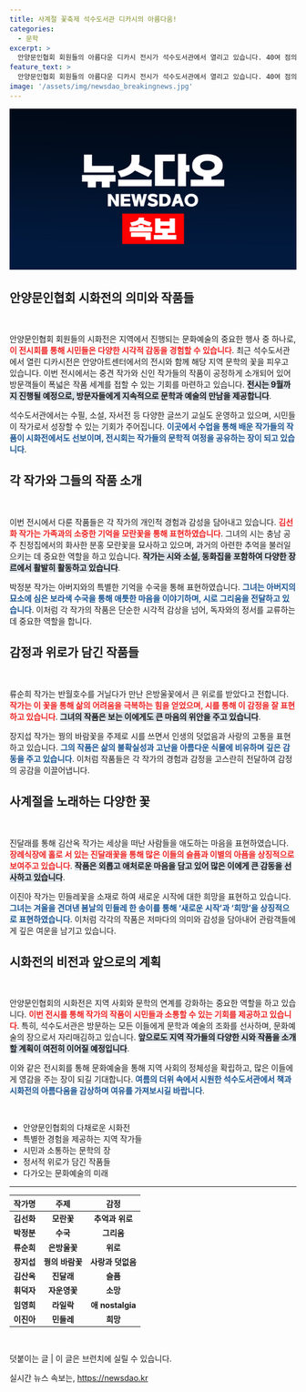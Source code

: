 ```yaml
---
title: 사계절 꽃축제 석수도서관 디카시의 아름다움!
categories:
  - 문학
excerpt: >
  안양문인협회 회원들의 아름다운 디카시 전시가 석수도서관에서 열리고 있습니다. 40여 점의 작품은 자연과 감정을 담아내며, 시원한 여름날 독서와 감상의 여유를 선사합니다. 이 특별한 시화전을 9월까지 놓치지 마세요!
feature_text: >
  안양문인협회 회원들의 아름다운 디카시 전시가 석수도서관에서 열리고 있습니다. 40여 점의 작품은 자연과 감정을 담아내며, 시원한 여름날 독서와 감상의 여유를 선사합니다. 이 특별한 시화전을 9월까지 놓치지 마세요!
image: '/assets/img/newsdao_breakingnews.jpg'
---
```


<p><img src="/assets/img/newsdao_breakingnews.jpg" alt="koreaapp 속보" /></p>

<h2 data-ke-size="size26">안양문인협회 시화전의 의미와 작품들</h2>

<p data-ke-size="size16">&nbsp;</p>

<p>안양문인협회 회원들의 시화전은 지역에서 진행되는 문화예술의 중요한 행사 중 하나로, <b><span style="color: #ee2323;">이 전시회를 통해 시민들은 다양한 시각적 감동을 경험할 수 있습니다</span></b>. 최근 석수도서관에서 열린 디카시전은 안양아트센터에서의 전시와 함께 해당 지역 문학의 꽃을 피우고 있습니다. 이번 전시에서는 중견 작가와 신인 작가들의 작품이 공정하게 소개되어 있어 방문객들이 폭넓은 작품 세계를 접할 수 있는 기회를 마련하고 있습니다. <b><span style="background-color: #21538527;">전시는 9월까지 진행될 예정으로, 방문자들에게 지속적으로 문학과 예술의 만남을 제공합니다</span></b>.</p>

<p>석수도서관에서는 수필, 소설, 자서전 등 다양한 글쓰기 교실도 운영하고 있으며, 시민들이 작가로서 성장할 수 있는 기회가 주어집니다. <b><span style="color: #1a5490;">이곳에서 수업을 통해 배운 작가들의 작품이 시화전에서도 선보이며, 전시회는 작가들의 문학적 여정을 공유하는 장이 되고 있습니다</span></b>.</p>

<h2 data-ke-size="size26">각 작가와 그들의 작품 소개</h2>

<p data-ke-size="size16">&nbsp;</p>

<p>이번 전시에서 다룬 작품들은 각 작가의 개인적 경험과 감성을 담아내고 있습니다. <b><span style="color: #ee2323;">김선화 작가는 가족과의 소중한 기억을 모란꽃을 통해 표현하였습니다</span></b>. 그녀의 시는 충남 공주 친정집에서의 화사한 분홍 모란꽃을 묘사하고 있으며, 과거의 아련한 추억을 불러일으키는 데 중요한 역할을 하고 있습니다. <b><span style="background-color: #21538527;">작가는 시와 소설, 동화집을 포함하여 다양한 장르에서 활발히 활동하고 있습니다</span></b>.</p>

<p>박정분 작가는 아버지와의 특별한 기억을 수국을 통해 표현하였습니다. <b><span style="color: #1a5490;">그녀는 아버지의 묘소에 심은 보라색 수국을 통해 애틋한 마음을 이야기하며, 시로 그리움을 전달하고 있습니다</span></b>. 이처럼 각 작가의 작품은 단순한 시각적 감상을 넘어, 독자와의 정서를 교류하는 데 중요한 역할을 합니다.</p>

<h2 data-ke-size="size26">감정과 위로가 담긴 작품들</h2>

<p data-ke-size="size16">&nbsp;</p>

<p>류순희 작가는 반월호수를 거닐다가 만난 은방울꽃에서 큰 위로를 받았다고 전합니다. <b><span style="color: #ee2323;">작가는 이 꽃을 통해 삶의 어려움을 극복하는 힘을 얻었으며, 시를 통해 이 감정을 잘 표현하고 있습니다</span></b>. <b><span style="background-color: #21538527;">그녀의 작품은 보는 이에게도 큰 마음의 위안을 주고 있습니다</span></b>.</p>

<p>장지섭 작가는 꿩의 바람꽃을 주제로 시를 쓰면서 인생의 덧없음과 사랑의 고통을 표현하고 있습니다. <b><span style="color: #1a5490;">그의 작품은 삶의 불확실성과 고난을 아름다운 식물에 비유하며 깊은 감동을 주고 있습니다</span></b>. 이처럼 작품들은 각 작가의 경험과 감정을 고스란히 전달하여 감정의 공감을 이끌어냅니다.</p>

<h2 data-ke-size="size26">사계절을 노래하는 다양한 꽃</h2>

<p data-ke-size="size16">&nbsp;</p>

<p>진달래를 통해 김산옥 작가는 세상을 떠난 사람들을 애도하는 마음을 표현하였습니다. <b><span style="color: #ee2323;">장례식장에 홀로 서 있는 진달래꽃을 통해 많은 이들의 슬픔과 이별의 아픔을 상징적으로 보여주고 있습니다</span></b>. <b><span style="background-color: #21538527;">작품은 외롭고 애처로운 마음을 담고 있어 많은 이에게 큰 감동을 선사하고 있습니다</span></b>.</p>

<p>이진아 작가는 민들레꽃을 소재로 하여 새로운 시작에 대한 희망을 표현하고 있습니다. <b><span style="color: #1a5490;">그녀는 겨울을 견뎌낸 봄날의 민들레 한 송이를 통해 ‘새로운 시작’과 ‘희망’을 상징적으로 표현하였습니다</span></b>. 이처럼 각각의 작품은 저마다의 의미와 감성을 담아내어 관람객들에게 깊은 여운을 남기고 있습니다.</p>

<h2 data-ke-size="size26">시화전의 비전과 앞으로의 계획</h2>

<p data-ke-size="size16">&nbsp;</p>

<p>안양문인협회의 시화전은 지역 사회와 문학의 연계를 강화하는 중요한 역할을 하고 있습니다. <b><span style="color: #ee2323;">이번 전시를 통해 작가의 작품이 시민들과 소통할 수 있는 기회를 제공하고 있습니다</span></b>. 특히, 석수도서관은 방문하는 모든 이들에게 문학과 예술의 조화를 선사하며, 문화예술의 장으로서 자리매김하고 있습니다. <b><span style="background-color: #21538527;">앞으로도 지역 작가들의 다양한 시와 작품을 소개할 계획이 여전히 이어질 예정입니다</span></b>.</p>

<p>이와 같은 전시회를 통해 문화예술을 통해 지역 사회의 정체성을 확립하고, 많은 이들에게 영감을 주는 장이 되길 기대합니다. <b><span style="color: #1a5490;">여름의 더위 속에서 시원한 석수도서관에서 책과 시화전의 아름다움을 감상하며 여유를 가져보시길 바랍니다</span></b>.</p>

<p data-ke-size="size16">&nbsp;</p>

<ul>
    <li>안양문인협회의 다채로운 시화전</li>
    <li>특별한 경험을 제공하는 지역 작가들</li>
    <li>시민과 소통하는 문학의 장</li>
    <li>정서적 위로가 담긴 작품들</li>
    <li>다가오는 문화예술의 미래</li>
</ul>

<hr>

<table style="width: 100%;">
    <thead>
        <tr>
            <th style="text-align: center;">작가명</th>
            <th style="text-align: center;">주제</th>
            <th style="text-align: center;">감정</th>
        </tr>
    </thead>
    <tbody>
        <tr>
            <td style="text-align: center; height: 17px;"><b>김선화</b></td>
            <td style="text-align: center; height: 17px;"><b>모란꽃</b></td>
            <td style="text-align: center; height: 17px;"><b>추억과 위로</b></td>
        </tr>
        <tr>
            <td style="text-align: center; height: 17px;"><b>박정분</b></td>
            <td style="text-align: center; height: 17px;"><b>수국</b></td>
            <td style="text-align: center; height: 17px;"><b>그리움</b></td>
        </tr>
        <tr>
            <td style="text-align: center; height: 17px;"><b>류순희</b></td>
            <td style="text-align: center; height: 17px;"><b>은방울꽃</b></td>
            <td style="text-align: center; height: 17px;"><b>위로</b></td>
        </tr>
        <tr>
            <td style="text-align: center; height: 17px;"><b>장지섭</b></td>
            <td style="text-align: center; height: 17px;"><b>꿩의 바람꽃</b></td>
            <td style="text-align: center; height: 17px;"><b>사랑과 덧없음</b></td>
        </tr>
        <tr>
            <td style="text-align: center; height: 17px;"><b>김산옥</b></td>
            <td style="text-align: center; height: 17px;"><b>진달래</b></td>
            <td style="text-align: center; height: 17px;"><b>슬픔</b></td>
        </tr>
        <tr>
            <td style="text-align: center; height: 17px;"><b>휘덕자</b></td>
            <td style="text-align: center; height: 17px;"><b>자운영꽃</b></td>
            <td style="text-align: center; height: 17px;"><b>소망</b></td>
        </tr>
        <tr>
            <td style="text-align: center; height: 17px;"><b>임영희</b></td>
            <td style="text-align: center; height: 17px;"><b>라일락</b></td>
            <td style="text-align: center; height: 17px;"><b>애 nostalgia</b></td>
        </tr>
        <tr>
            <td style="text-align: center; height: 17px;"><b>이진아</b></td>
            <td style="text-align: center; height: 17px;"><b>민들레</b></td>
            <td style="text-align: center; height: 17px;"><b>희망</b></td>
        </tr>
    </tbody>
</table>

<p data-ke-size="size16">&nbsp;</p>

<p>덧붙이는 글 | 이 글은 브런치에 실릴 수 있습니다.</p>
실시간 뉴스 속보는, <a href="https://newsdao.kr" rel="dofollow">https://newsdao.kr</a>


